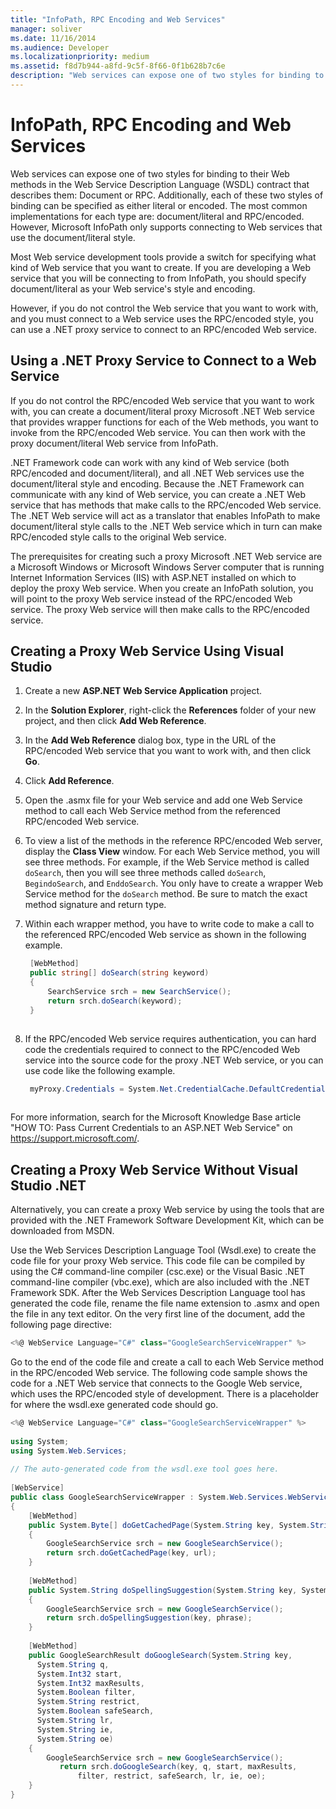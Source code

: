 ```yaml
---
title: "InfoPath, RPC Encoding and Web Services"
manager: soliver
ms.date: 11/16/2014
ms.audience: Developer
ms.localizationpriority: medium
ms.assetid: f8d7b944-a8fd-9c5f-8f66-0f1b628b7c6e
description: "Web services can expose one of two styles for binding to their Web methods in the Web Service Description Language (WSDL) contract that describes them: Document or RPC."
---
```


# InfoPath, RPC Encoding and Web Services

Web services can expose one of two styles for binding to their Web methods in the Web Service Description Language (WSDL) contract that describes them: Document or RPC. Additionally, each of these two styles of binding can be specified as either literal or encoded. The most common implementations for each type are: document/literal and RPC/encoded. However, Microsoft InfoPath only supports connecting to Web services that use the document/literal style.
  
Most Web service development tools provide a switch for specifying what kind of Web service that you want to create. If you are developing a Web service that you will be connecting to from InfoPath, you should specify document/literal as your Web service's style and encoding.
  
However, if you do not control the Web service that you want to work with, and you must connect to a Web service uses the RPC/encoded style, you can use a .NET proxy service to connect to an RPC/encoded Web service.
  
## Using a .NET Proxy Service to Connect to a Web Service

If you do not control the RPC/encoded Web service that you want to work with, you can create a document/literal proxy Microsoft .NET Web service that provides wrapper functions for each of the Web methods, you want to invoke from the RPC/encoded Web service. You can then work with the proxy document/literal Web service from InfoPath.
  
.NET Framework code can work with any kind of Web service (both RPC/encoded and document/literal), and all .NET Web services use the document/literal style and encoding. Because the .NET Framework can communicate with any kind of Web service, you can create a .NET Web service that has methods that make calls to the RPC/encoded Web service. The .NET Web service will act as a translator that enables InfoPath to make document/literal style calls to the .NET Web service which in turn can make RPC/encoded style calls to the original Web service.
  
The prerequisites for creating such a proxy Microsoft .NET Web service are a Microsoft Windows or Microsoft Windows Server computer that is running Internet Information Services (IIS) with ASP.NET installed on which to deploy the proxy Web service. When you create an InfoPath solution, you will point to the proxy Web service instead of the RPC/encoded Web service. The proxy Web service will then make calls to the RPC/encoded service.
  
## Creating a Proxy Web Service Using Visual Studio

1. Create a new **ASP.NET Web Service Application** project.

2. In the **Solution Explorer**, right-click the **References** folder of your new project, and then click **Add Web Reference**.

3. In the **Add Web Reference** dialog box, type in the URL of the RPC/encoded Web service that you want to work with, and then click **Go**.

4. Click **Add Reference**.

5. Open the .asmx file for your Web service and add one Web Service method to call each Web Service method from the referenced RPC/encoded Web service.

6. To view a list of the methods in the reference RPC/encoded Web server, display the **Class View** window. For each Web Service method, you will see three methods. For example, if the Web Service method is called  `doSearch`, then you will see three methods called  `doSearch`, `BegindoSearch`, and  `EnddoSearch`. You only have to create a wrapper Web Service method for the  `doSearch` method. Be sure to match the exact method signature and return type.

7. Within each wrapper method, you have to write code to make a call to the referenced RPC/encoded Web service as shown in the following example.

   ```cs
    [WebMethod] 
    public string[] doSearch(string keyword) 
    { 
        SearchService srch = new SearchService(); 
        return srch.doSearch(keyword); 
    } 
    
   ```

8. If the RPC/encoded Web service requires authentication, you can hard code the credentials required to connect to the RPC/encoded Web service into the source code for the proxy .NET Web service, or you can use code like the following example.

   ```cs
    myProxy.Credentials = System.Net.CredentialCache.DefaultCredentials; 
    
   ```

For more information, search for the Microsoft Knowledge Base article "HOW TO: Pass Current Credentials to an ASP.NET Web Service" on <https://support.microsoft.com/>.

## Creating a Proxy Web Service Without Visual Studio .NET

Alternatively, you can create a proxy Web service by using the tools that are provided with the .NET Framework Software Development Kit, which can be downloaded from MSDN.
  
Use the Web Services Description Language Tool (Wsdl.exe) to create the code file for your proxy Web service. This code file can be compiled by using the C# command-line compiler (csc.exe) or the Visual Basic .NET command-line compiler (vbc.exe), which are also included with the .NET Framework SDK. After the Web Services Description Language tool has generated the code file, rename the file name extension to .asmx and open the file in any text editor. On the very first line of the document, add the following page directive:
  
```cs
<%@ WebService Language="C#" class="GoogleSearchServiceWrapper" %> 
```

Go to the end of the code file and create a call to each Web Service method in the RPC/encoded Web service. The following code sample shows the code for a .NET Web service that connects to the Google Web service, which uses the RPC/encoded style of development. There is a placeholder for where the wsdl.exe generated code should go.
  
```cs
<%@ WebService Language="C#" class="GoogleSearchServiceWrapper" %> 
 
using System; 
using System.Web.Services; 
 
// The auto-generated code from the wsdl.exe tool goes here. 
 
[WebService] 
public class GoogleSearchServiceWrapper : System.Web.Services.WebService  
{ 
    [WebMethod] 
    public System.Byte[] doGetCachedPage(System.String key, System.String url) 
    { 
        GoogleSearchService srch = new GoogleSearchService(); 
        return srch.doGetCachedPage(key, url); 
    } 
 
    [WebMethod] 
    public System.String doSpellingSuggestion(System.String key, System.String phrase) 
    { 
        GoogleSearchService srch = new GoogleSearchService(); 
        return srch.doSpellingSuggestion(key, phrase); 
    } 
 
    [WebMethod] 
    public GoogleSearchResult doGoogleSearch(System.String key, 
      System.String q, 
      System.Int32 start, 
      System.Int32 maxResults, 
      System.Boolean filter, 
      System.String restrict, 
      System.Boolean safeSearch, 
      System.String lr, 
      System.String ie, 
      System.String oe) 
    {
        GoogleSearchService srch = new GoogleSearchService();
           return srch.doGoogleSearch(key, q, start, maxResults, 
               filter, restrict, safeSearch, lr, ie, oe); 
    } 
}
```
